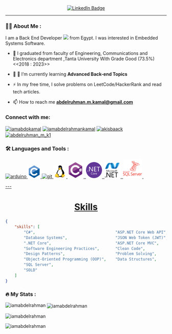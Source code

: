 
<div id="badges" align='center'> 
  <a href="https://www.linkedin.com/in/abdelruhman-kamal-31b8b0333/">
    <img src="https://img.shields.io/badge/LinkedIn-blue?style=for-the-badge&logo=linkedin&logoColor=white" alt="LinkedIn Badge"/>
  </a>


</div>


---

### :man_technologist: About Me :
I am a Back End Developer <img src="https://media.giphy.com/media/WUlplcMpOCEmTGBtBW/giphy.gif" width="30"> from Egypt. I was interested in Embedded Systems Software. 

- :telescope: I graduated from faculty of Engineering, Communications and Electronics department
  ,Tanta University  With Grade Good (73.5%) <<2018 : 2023>>
- :seedling: 🌱 I’m currently learning **Advanced Back-end Topics**

- :zap: In my free time, I solve problems on LeetCode/HackerRank and read tech articles.
- 📫 How to reach me **abdelruhman.m.kamal@gmail.com**

<h3 align="left">Connect with me:</h3>
<p align="left">
<a href="https://twitter.com/iamabdokamal" target="blank"><img align="center" src="https://raw.githubusercontent.com/rahuldkjain/github-profile-readme-generator/master/src/images/icons/Social/twitter.svg" alt="iamabdokamal" height="30" width="40" /></a>
<a href="https://linkedin.com/in/iamabdelrahmankamal" target="blank"><img align="center" src="https://raw.githubusercontent.com/rahuldkjain/github-profile-readme-generator/master/src/images/icons/Social/linked-in-alt.svg" alt="iamabdelrahmankamal" height="30" width="40" /></a>
<a href="https://fb.com/akisbaack" target="blank"><img align="center" src="https://raw.githubusercontent.com/rahuldkjain/github-profile-readme-generator/master/src/images/icons/Social/facebook.svg" alt="akisbaack" height="30" width="40" /></a>
<a href="https://www.hackerearth.com/abdelruhman_m_k1" target="blank"><img align="center" src="https://raw.githubusercontent.com/rahuldkjain/github-profile-readme-generator/master/src/images/icons/Social/hackerearth.svg" alt="abdelruhman_m_k1" height="30" width="40" /></a>
</p>


### :hammer_and_wrench: Languages and Tools :
<div>
  <p align="left"> <a href="https://www.arduino.cc/" target="_blank" rel="noreferrer"> <img src="https://cdn.worldvectorlogo.com/logos/arduino-1.svg" alt="arduino" width="40" height="40"/> </a> <a href="https://www.cprogramming.com/" target="_blank" rel="noreferrer"> <img src="https://raw.githubusercontent.com/devicons/devicon/master/icons/c/c-original.svg" alt="c" width="40" height="40"/> </a> <a href="https://git-scm.com/" target="_blank" rel="noreferrer"> <img src="https://www.vectorlogo.zone/logos/git-scm/git-scm-icon.svg" alt="git" width="40" height="40"/> </a> <a href="https://www.linux.org/" target="_blank" rel="noreferrer"> <img src="https://raw.githubusercontent.com/devicons/devicon/master/icons/linux/linux-original.svg" alt="linux" width="40" height="40"/>
  <img src="https://github.com/devicons/devicon/blob/master/icons/csharp/csharp-original.svg" title="C#" alt="C#" width="50" height="50"/>&nbsp;
  <img src="https://github.com/devicons/devicon/blob/master/icons/dotnetcore/dotnetcore-original.svg" title=".NET Core" alt=".NET Core" width="50" height="50"/>&nbsp;
  <img src="https://github.com/devicons/devicon/blob/master/icons/dot-net/dot-net-original-wordmark.svg" title=".NET Framework" alt=".NET Framework" width="50" height="50"/>&nbsp;
  <img src="https://github.com/devicons/devicon/blob/master/icons/microsoftsqlserver/microsoftsqlserver-plain-wordmark.svg" title="SQL Server" alt="SQL Server" width="60" height="60"/>&nbsp;

</div>
---
<h1 align="center">Skills</h1>

```json
{
    "skills": [
        "C#",                                   "ASP.NET Core Web API",     "Entity Framework Core",
        "Database Systems",                     "JSON Web Token (JWT)",     "Language Integrated Query (LINQ)",
        ".NET Core",                            "ASP.NET Core MVC",         "Unit Testing"
        "Software Engineering Practices",       "Clean Code",               "Algorithms",
        "Design Patterns",                      "Problem Solving",          "Linux"
        "Object-Oriented Programming (OOP)",    "Data Structures",          "Git",
        "SQL Server",                                                      
        "SOLD"
    ]
}
```
### :fire: My Stats :

<p><img align="left" src="https://github-readme-stats.vercel.app/api/top-langs?username=iamabdelrahman&show_icons=true&locale=en&layout=compact" alt="iamabdelrahman" /></p>

<p>&nbsp;<img align="center" src="https://github-readme-stats.vercel.app/api?username=iamabdelrahman&show_icons=true&locale=en" alt="iamabdelrahman" /></p>

<p><img align="center" src="https://github-readme-streak-stats.herokuapp.com/?user=iamabdelrahman&" alt="iamabdelrahman" /></p>
<img src="https://komarev.com/ghpvc/?username=iamabdelrahman&label=Profile%20views&color=0e75b6&style=flat" alt="iamabdelrahman" /> </p>
  </div>
